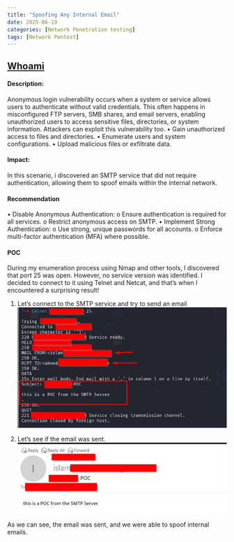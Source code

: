 ```yaml
---
title: "Spoofing Any Internal Email"
date: 2025-06-19 
categories: [Network Penetration testing]
tags: [Network Pentest]
---
```

## [Whoami](https://hesham2611.github.io/hesham.github.io/about/)

#### Description: 
Anonymous login vulnerability occurs when a system or service allows users to authenticate without valid credentials. This often happens in misconfigured FTP servers, SMB shares, and email servers, enabling unauthorized users to access sensitive files, directories, or system information. Attackers can exploit this vulnerability too.
•	Gain unauthorized access to files and directories.
•	Enumerate users and system configurations.
•	Upload malicious files or exfiltrate data.


#### Impact:
In this scenario, i discovered an SMTP service that did not require authentication, allowing them to spoof emails within the internal network.

#### Recommendation
•	Disable Anonymous Authentication:
    o	Ensure authentication is required for all services.
    o	Restrict anonymous access on SMTP.
•	Implement Strong Authentication:
    o	Use strong, unique passwords for all accounts.
    o	Enforce multi-factor authentication (MFA) where possible.



#### POC
During my enumeration process using Nmap and other tools, I discovered that port 25 was open. However, no service version was identified. I decided to connect to it using Telnet and Netcat, and that’s when I encountered a surprising result!


1) Let’s connect to the SMTP service and try to send an email
![Alt text](/assets/images/Network1.png)

2) Let’s see if the email was sent.
![Alt text](/assets/images/Network2.png)


As we can see, the email was sent, and we were able to spoof internal emails.